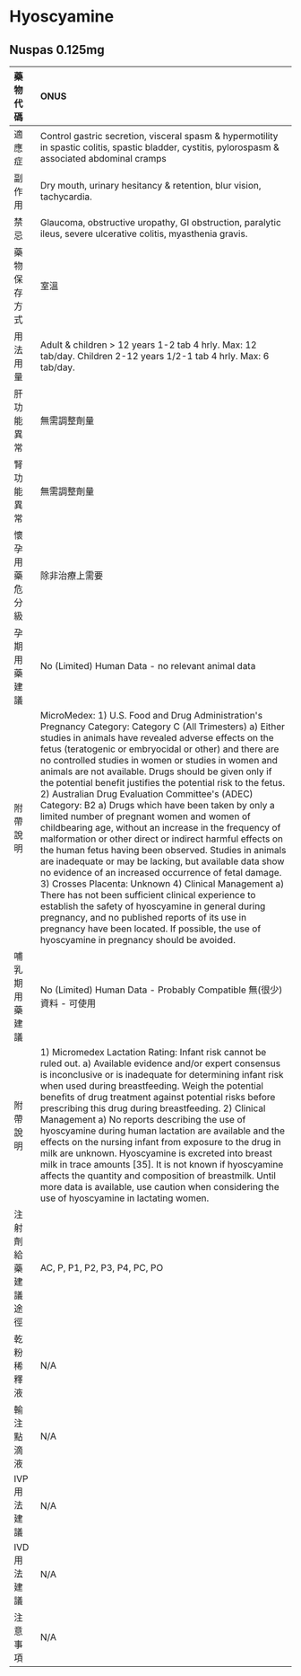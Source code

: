 # Hyoscyamine

## Nuspas 0.125mg

| 藥物代碼 | ONUS |
| :--- | :--- |
| 適應症 | Control gastric secretion, visceral spasm & hypermotility in spastic colitis, spastic bladder, cystitis, pylorospasm & associated abdominal cramps |
| 副作用 | Dry mouth, urinary hesitancy & retention, blur vision, tachycardia. |
| 禁忌 | Glaucoma, obstructive uropathy, GI obstruction, paralytic ileus, severe ulcerative colitis, myasthenia gravis. |
| 藥物保存方式 | 室溫 |
| 用法用量 | Adult & children &gt; 12 years 1-2 tab 4 hrly. Max: 12 tab/day. Children 2-12 years 1/2-1 tab 4 hrly. Max: 6 tab/day. |
| 肝功能異常 | 無需調整劑量 |
| 腎功能異常 | 無需調整劑量 |
| 懷孕用藥危分級 | 除非治療上需要 |
| 孕期用藥建議 | No \(Limited\) Human Data - no relevant animal data |
| 附帶說明 | MicroMedex: 1\) U.S. Food and Drug Administration's Pregnancy Category: Category C \(All Trimesters\) a\) Either studies in animals have revealed adverse effects on the fetus \(teratogenic or embryocidal or other\) and there are no controlled studies in women or studies in women and animals are not available. Drugs should be given only if the potential benefit justifies the potential risk to the fetus. 2\) Australian Drug Evaluation Committee's \(ADEC\) Category: B2 a\) Drugs which have been taken by only a limited number of pregnant women and women of childbearing age, without an increase in the frequency of malformation or other direct or indirect harmful effects on the human fetus having been observed. Studies in animals are inadequate or may be lacking, but available data show no evidence of an increased occurrence of fetal damage. 3\) Crosses Placenta: Unknown 4\) Clinical Management a\) There has not been sufficient clinical experience to establish the safety of hyoscyamine in general during pregnancy, and no published reports of its use in pregnancy have been located. If possible, the use of hyoscyamine in pregnancy should be avoided. |
| 哺乳期用藥建議 | No \(Limited\) Human Data - Probably Compatible 無\(很少\)資料 - 可使用 |
| 附帶說明 | 1\) Micromedex Lactation Rating: Infant risk cannot be ruled out. a\) Available evidence and/or expert consensus is inconclusive or is inadequate for determining infant risk when used during breastfeeding. Weigh the potential benefits of drug treatment against potential risks before prescribing this drug during breastfeeding. 2\) Clinical Management a\) No reports describing the use of hyoscyamine during human lactation are available and the effects on the nursing infant from exposure to the drug in milk are unknown. Hyoscyamine is excreted into breast milk in trace amounts \[35\]. It is not known if hyoscyamine affects the quantity and composition of breastmilk. Until more data is available, use caution when considering the use of hyoscyamine in lactating women. |
| 注射劑給藥建議途徑 | AC, P, P1, P2, P3, P4, PC, PO |
| 乾粉稀釋液 | N/A |
| 輸注點滴液 | N/A |
| IVP 用法建議 | N/A |
| IVD 用法建議 | N/A |
| 注意事項 | N/A |

